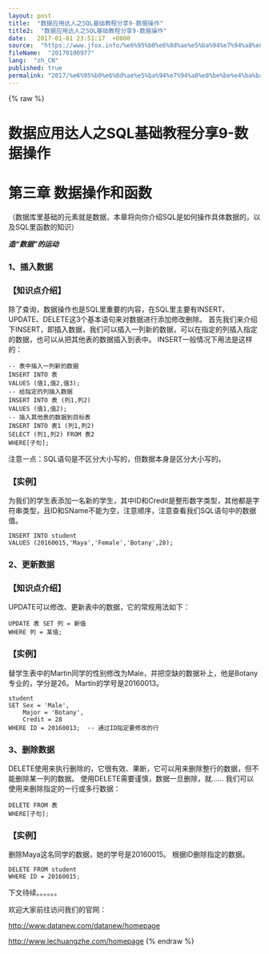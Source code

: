 ```yaml
---
layout: post
title:  "数据应用达人之SQL基础教程分享9-数据操作"
title2:  "数据应用达人之SQL基础教程分享9-数据操作"
date:   2017-01-01 23:51:17  +0800
source:  "https://www.jfox.info/%e6%95%b0%e6%8d%ae%e5%ba%94%e7%94%a8%e8%be%be%e4%ba%ba%e4%b9%8bsql%e5%9f%ba%e7%a1%80%e6%95%99%e7%a8%8b%e5%88%86%e4%ba%ab9-%e6%95%b0%e6%8d%ae%e6%93%8d%e4%bd%9c.html"
fileName:  "20170100977"
lang:  "zh_CN"
published: true
permalink: "2017/%e6%95%b0%e6%8d%ae%e5%ba%94%e7%94%a8%e8%be%be%e4%ba%ba%e4%b9%8bsql%e5%9f%ba%e7%a1%80%e6%95%99%e7%a8%8b%e5%88%86%e4%ba%ab9-%e6%95%b0%e6%8d%ae%e6%93%8d%e4%bd%9c.html"
---
```

{% raw %}
# 数据应用达人之SQL基础教程分享9-数据操作 


# 第三章 数据操作和函数

（数据库里基础的元素就是数据，本章将向你介绍SQL是如何操作具体数据的，以及SQL里函数的知识）

***造“数据”的运动***

### 1、插入数据

### 【知识点介绍】

除了查询，数据操作也是SQL里重要的内容，在SQL里主要有INSERT、UPDATE、DELETE这3个基本语句来对数据进行添加修改删除。
首先我们来介绍下INSERT，即插入数据，我们可以插入一列新的数据，可以在指定的列插入指定的数据，也可以从把其他表的数据插入到表中。
INSERT一般情况下用法是这样的：

    -- 表中插入一列新的数据
    INSERT INTO 表
    VALUES (值1,值2,值3);
    -- 给指定的列插入数据
    INSERT INTO 表 (列1,列2)
    VALUES (值1,值2);
    -- 插入其他表的数据到目标表
    INSERT INTO 表1 (列1,列2)
    SELECT (列1,列2) FROM 表2
    WHERE[子句]; 

注意一点：SQL语句是不区分大小写的，但数据本身是区分大小写的。

### 【实例】

为我们的学生表添加一名新的学生，其中ID和Credit是整形数字类型，其他都是字符串类型，且ID和SName不能为空，注意顺序，注意查看我们SQL语句中的数据值。

    INSERT INTO student
    VALUES (20160015,'Maya','Female','Botany',28);

### 2、更新数据

### 【知识点介绍】

UPDATE可以修改、更新表中的数据，它的常规用法如下：

    UPDATE 表 SET 列 = 新值 
    WHERE 列 = 某值;

### 【实例】

替学生表中的Martin同学的性别修改为Male，并把空缺的数据补上，他是Botany专业的，学分是26。
Martin的学号是20160013。

    student
    SET Sex = 'Male',
        Major = 'Botany',
        Credit = 28
    WHERE ID = 20160013;  -- 通过ID指定要修改的行

### 3、删除数据

DELETE使用来执行删除的，它很有效、果断，它可以用来删除整行的数据，但不能删除某一列的数据。
使用DELETE需要谨慎，数据一旦删除，就……
我们可以使用来删除指定的一行或多行数据：

    DELETE FROM 表
    WHERE[子句];

### 【实例】

删除Maya这名同学的数据，她的学号是20160015。
根据ID删除指定的数据。

    DELETE FROM student
    WHERE ID = 20160015;

下文待续。。。。。。

欢迎大家前往访问我们的官网：

http://www.datanew.com/datanew/homepage

http://www.lechuangzhe.com/homepage
{% endraw %}
